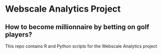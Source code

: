 # Webscale Analytics Project
## How to become millionnaire by betting on golf players?

This repo contains R and Python scripts for the Webscale Analytics project
